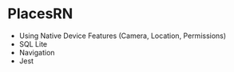 # PlacesRN
- Using Native Device Features (Camera, Location, Permissions)
- SQL Lite
- Navigation
- Jest
